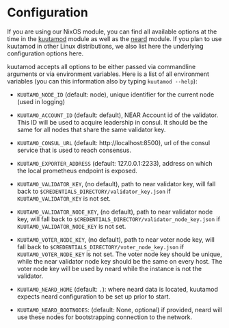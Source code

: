# Configuration

If you are using our NixOS module, you can find all available options at the
time in the
[kuutamod](https://github.com/kuutamoaps/kuutamod/blob/main/nix/modules/kuutamod/default.nix)
module as well as the
[neard](https://github.com/kuutamoaps/kuutamod/blob/main/nix/modules/neard/default.nix)
module. If you plan to use kuutamod in other Linux distributions, we also list
here the underlying configuration options here.

kuutamod accepts all options to be either passed via commandline arguments or
via environment variables. Here is a list of all environment variables (you can
this information also by typing `kuutamod --help`):

- `KUUTAMO_NODE_ID` (default: node), unique identifier for the current node (used in logging)
- `KUUTAMO_ACCOUNT_ID` (default: default), NEAR Account id of the validator.
  This ID will be used to acquire leadership in consul. It should be the same
  for all nodes that share the same validator key.
- `KUUTAMO_CONSUL_URL` (default: http://localhost:8500), url of the consul service that is used to reach consensus.
- `KUUTAMO_EXPORTER_ADDRESS` (default: 127.0.0.1:2233), address on which the local prometheus endpoint is exposed.
- `KUUTAMO_VALIDATOR_KEY`, (no default), path to near validator key, will
  fall back to `$CREDENTIALS_DIRECTORY/validator_key.json` if
  `KUUTAMO_VALIDATOR_KEY` is not set.

- `KUUTAMO_VALIDATOR_NODE_KEY`, (no default), path to near validator node key, will
  fall back to `$CREDENTIALS_DIRECTORY/validator_node_key.json` if
  `KUUTAMO_VALIDATOR_NODE_KEY` is not set.

- `KUUTAMO_VOTER_NODE_KEY`, (no default), path to near voter node key, will fall
  back to `$CREDENTIALS_DIRECTORY/voter_node_key.json` if `KUUTAMO_VOTER_NODE_KEY` is
  not set. The voter node key should be unique, while the near validator node
  key should be the same on every host. The voter node key will be used by
  neard while the instance is not the validator.

- `KUUTAMO_NEARD_HOME` (default: `.`): where neard data is located, kuutamod expects neard configuration
  to be set up prior to start.
- `KUUTAMO_NEARD_BOOTNODES`: (default: None, optional) if provided, neard will
  use these nodes for bootstrapping connection to the network.
